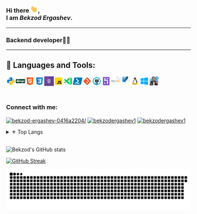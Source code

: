 ### Hi there <img src="https://raw.githubusercontent.com/bekzodergashev1/bekzodergashev1/master/wave.gif" width="20px">, <br /> I am *Bekzod Ergashev*.


---

### Backend developer🧑‍💻<br />

---

## 🔨 Languages and Tools:
[<img align="left" alt="python" width="26px" src="./techs/python.svg" />][python]
[<img align="left" alt="Django" width="26px" src="./techs/django.png" />][django]
[<img align="left" alt="HTML" width="26px" src="./techs/html.svg" />][html]
[<img align="left" alt="CSS" width="26px" src="./techs/css.svg" />][css]
[<img align="left" alt="bootsrtrap" width="26px" src="./techs/bp.png" />][bootsrtrap]
[<img align="left" alt="JavaScript" width="26px" src="./techs/javascript.svg" />][javascript]
[<img align="left" alt="Visual Studio Code" width="26px" src="./techs/vscode.svg" />][vscode]
[<img align="left" alt="Powershell" width="26px" src="./techs/powershell.svg" />][powershell]
[<img align="left" alt="Git" width="26px" src="./techs/git.svg" />][git]
[<img align="left" alt="GitHub" width="26px" src="./techs/github.svg" />][github]
[<img align="left" alt="Heroku" width="26px" src="./techs/heroku.svg" />][heroku]
[<img align="left" alt="mysql" width="26px" src="./techs/mysql.png" />][mysql]
[<img align="left" alt="sqlite3" width="26px" src="./techs/sqlite3.jfif" />][sqlite3]
[<img align="left" alt="Linux" width="26px" src="./techs/linux.svg" />][linux]
[<img align="left" alt="Windows" width="26px" src="./techs/windows 10.svg" />][windows]
[<img align="left" alt="Bot" width="26px" src="./techs/bot.jfif" />][bot]


<br />
<br />

<br />
<h3 align="left">Connect with me:</h3>
<p align="left">
<a href="https://www.linkedin.com/in/bekzod-ergashev-0416a2204/" target="blank"><img align="center" src="https://raw.githubusercontent.com/rahuldkjain/github-profile-readme-generator/master/src/images/icons/Social/linked-in-alt.svg" alt="bekzod-ergashev-0416a2204/" height="30" width="40" /></a>
<a href="https://www.instagram.com/bekzodergashev1/" target="blank"><img align="center" src="https://raw.githubusercontent.com/rahuldkjain/github-profile-readme-generator/master/src/images/icons/Social/instagram.svg" alt="bekzodergashev1" height="30" width="40" /></a>
<a href="https://leetcode.com/bekzodergashev1/" target="blank"><img align="center" src="https://raw.githubusercontent.com/rahuldkjain/github-profile-readme-generator/master/src/images/icons/Social/leet-code.svg" alt="bekzodergashev1" height="30" width="40" /></a>
</p>
<details>

  <summary>⚜ Top Langs</summary>
  
  <br />
  
  ![Top langs](https://github-readme-stats.vercel.app/api/top-langs/?username=bekzodergashev1&theme=algolia&layout=compact)
  
</details>

<br />




![Bekzod's GitHub stats](https://github-readme-stats.vercel.app/api?username=bekzodergashev1&count_private=true&show_icons=true&theme=algolia&include_all_commits=true)

[![GitHub Streak](https://github-readme-streak-stats.herokuapp.com?user=bekzodergashev1&theme=algolia&date_format=M%20j%5B%2C%20Y%5D)](https://git.io/streak-stats)

![Snake animation](https://github.com/bekzodergashev1/bekzodergashev1/blob/main/snake.svg)


[python]: https://www.python.org/
[django]: https://www.djangoproject.com/
[html]: https://www.w3schools.com/html/default.asp/
[css]: https://www.w3schools.com/css/default.asp/
[bootsrtrap]: https://bootstrap-4.ru/
[javascript]: https://www.javascript.com/
[vscode]: https://code.visualstudio.com/
[powershell]: https://docs.microsoft.com/en-us/powershell/
[git]: https://git-scm.com/
[github]: https://github.com
[heroku]: https://www.heroku.com/
[mysql]: https://www.mysql.com/
[sqlite3]: https://www.w3schools.com/sqlite3/
[linux]: https://www.linux.org/
[windows]: https://www.microsoft.com/en-us/windows
[bot]: https://core.telegram.org/bots/api
